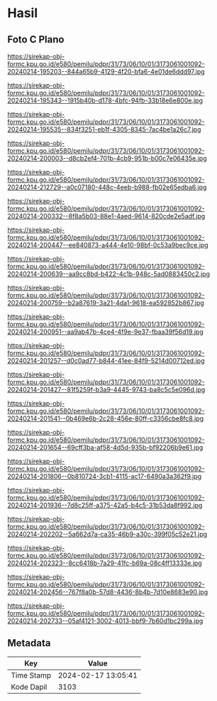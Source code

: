 # Hasil

## Foto C Plano

https://sirekap-obj-formc.kpu.go.id/e580/pemilu/pdpr/31/73/06/10/01/3173061001092-20240214-195203--844a65b9-4129-4f20-bfa6-4e01de6ddd97.jpg

https://sirekap-obj-formc.kpu.go.id/e580/pemilu/pdpr/31/73/06/10/01/3173061001092-20240214-195343--1915b40b-d178-4bfc-94fb-33b18e6e800e.jpg

https://sirekap-obj-formc.kpu.go.id/e580/pemilu/pdpr/31/73/06/10/01/3173061001092-20240214-195535--834f3251-eb1f-4305-8345-7ac4be1a26c7.jpg

https://sirekap-obj-formc.kpu.go.id/e580/pemilu/pdpr/31/73/06/10/01/3173061001092-20240214-200003--d8cb2ef4-701b-4cb9-951b-b00c7e06435e.jpg

https://sirekap-obj-formc.kpu.go.id/e580/pemilu/pdpr/31/73/06/10/01/3173061001092-20240214-212729--a0c07180-448c-4eeb-b988-fb02e65edba6.jpg

https://sirekap-obj-formc.kpu.go.id/e580/pemilu/pdpr/31/73/06/10/01/3173061001092-20240214-200332--8f8a5b03-88e1-4aed-9614-820cde2e5adf.jpg

https://sirekap-obj-formc.kpu.go.id/e580/pemilu/pdpr/31/73/06/10/01/3173061001092-20240214-200447--ee840873-a444-4e10-98bf-0c53a9bec9ce.jpg

https://sirekap-obj-formc.kpu.go.id/e580/pemilu/pdpr/31/73/06/10/01/3173061001092-20240214-200639--aa9cc8bd-b422-4c1b-948c-5ad0883450c2.jpg

https://sirekap-obj-formc.kpu.go.id/e580/pemilu/pdpr/31/73/06/10/01/3173061001092-20240214-200759--b2a87619-3a21-4da1-9618-ea592852b867.jpg

https://sirekap-obj-formc.kpu.go.id/e580/pemilu/pdpr/31/73/06/10/01/3173061001092-20240214-200951--aa9ab47b-4ce4-4f9e-9e37-fbaa39f56d19.jpg

https://sirekap-obj-formc.kpu.go.id/e580/pemilu/pdpr/31/73/06/10/01/3173061001092-20240214-201257--d0c0ad77-b844-41ee-84f9-5214d00712ed.jpg

https://sirekap-obj-formc.kpu.go.id/e580/pemilu/pdpr/31/73/06/10/01/3173061001092-20240214-201427--81f5259f-b3a9-4445-9743-ba8c5c5e096d.jpg

https://sirekap-obj-formc.kpu.go.id/e580/pemilu/pdpr/31/73/06/10/01/3173061001092-20240214-201541--0b469e6b-2c28-456e-80ff-c3356cbe8fc8.jpg

https://sirekap-obj-formc.kpu.go.id/e580/pemilu/pdpr/31/73/06/10/01/3173061001092-20240214-201654--69cff3ba-af58-4d5d-935b-bf92206b9e61.jpg

https://sirekap-obj-formc.kpu.go.id/e580/pemilu/pdpr/31/73/06/10/01/3173061001092-20240214-201806--0b810724-3cb1-4115-ac17-6490a3a362f9.jpg

https://sirekap-obj-formc.kpu.go.id/e580/pemilu/pdpr/31/73/06/10/01/3173061001092-20240214-201936--7d8c25ff-a375-42a5-b4c5-31b53da8f992.jpg

https://sirekap-obj-formc.kpu.go.id/e580/pemilu/pdpr/31/73/06/10/01/3173061001092-20240214-202202--5a662d7a-ca35-46b9-a30c-399f05c52e21.jpg

https://sirekap-obj-formc.kpu.go.id/e580/pemilu/pdpr/31/73/06/10/01/3173061001092-20240214-202323--8cc6418b-7a29-41fc-b69a-08c4ff13333e.jpg

https://sirekap-obj-formc.kpu.go.id/e580/pemilu/pdpr/31/73/06/10/01/3173061001092-20240214-202456--767f8a0b-57d8-4436-8b4b-7d10e8683e90.jpg

https://sirekap-obj-formc.kpu.go.id/e580/pemilu/pdpr/31/73/06/10/01/3173061001092-20240214-202733--05af4121-3002-4013-bbf9-7b60d1bc299a.jpg


## Metadata

| Key        | Value               |
| ---------- | ------------------- |
| Time Stamp | 2024-02-17 13:05:41 |
| Kode Dapil | 3103                |



